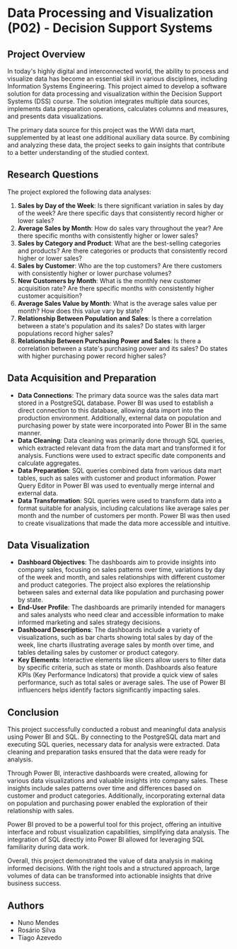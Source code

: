 # Data Processing and Visualization (P02) - Decision Support Systems

## Project Overview

In today's highly digital and interconnected world, the ability to process and visualize data has become an essential skill in various disciplines, including Information Systems Engineering. This project aimed to develop a software solution for data processing and visualization within the Decision Support Systems (DSS) course. The solution integrates multiple data sources, implements data preparation operations, calculates columns and measures, and presents data visualizations.

The primary data source for this project was the WWI data mart, supplemented by at least one additional auxiliary data source. By combining and analyzing these data, the project seeks to gain insights that contribute to a better understanding of the studied context.

## Research Questions

The project explored the following data analyses:

1. **Sales by Day of the Week**: Is there significant variation in sales by day of the week? Are there specific days that consistently record higher or lower sales?
2. **Average Sales by Month**: How do sales vary throughout the year? Are there specific months with consistently higher or lower sales?
3. **Sales by Category and Product**: What are the best-selling categories and products? Are there categories or products that consistently record higher or lower sales?
4. **Sales by Customer**: Who are the top customers? Are there customers with consistently higher or lower purchase volumes?
5. **New Customers by Month**: What is the monthly new customer acquisition rate? Are there specific months with consistently higher customer acquisition?
6. **Average Sales Value by Month**: What is the average sales value per month? How does this value vary by state?
7. **Relationship Between Population and Sales**: Is there a correlation between a state's population and its sales? Do states with larger populations record higher sales?
8. **Relationship Between Purchasing Power and Sales**: Is there a correlation between a state's purchasing power and its sales? Do states with higher purchasing power record higher sales?

## Data Acquisition and Preparation

- **Data Connections**: The primary data source was the sales data mart stored in a PostgreSQL database. Power BI was used to establish a direct connection to this database, allowing data import into the production environment. Additionally, external data on population and purchasing power by state were incorporated into Power BI in the same manner.
- **Data Cleaning**: Data cleaning was primarily done through SQL queries, which extracted relevant data from the data mart and transformed it for analysis. Functions were used to extract specific date components and calculate aggregates.
- **Data Preparation**: SQL queries combined data from various data mart tables, such as sales with customer and product information. Power Query Editor in Power BI was used to eventually merge internal and external data.
- **Data Transformation**: SQL queries were used to transform data into a format suitable for analysis, including calculations like average sales per month and the number of customers per month. Power BI was then used to create visualizations that made the data more accessible and intuitive.

## Data Visualization

- **Dashboard Objectives**: The dashboards aim to provide insights into company sales, focusing on sales patterns over time, variations by day of the week and month, and sales relationships with different customer and product categories. The project also explores the relationship between sales and external data like population and purchasing power by state.
- **End-User Profile**: The dashboards are primarily intended for managers and sales analysts who need clear and accessible information to make informed marketing and sales strategy decisions.
- **Dashboard Descriptions**: The dashboards include a variety of visualizations, such as bar charts showing total sales by day of the week, line charts illustrating average sales by month over time, and tables detailing sales by customer or product category.
- **Key Elements**: Interactive elements like slicers allow users to filter data by specific criteria, such as state or month. Dashboards also feature KPIs (Key Performance Indicators) that provide a quick view of sales performance, such as total sales or average sales. The use of Power BI influencers helps identify factors significantly impacting sales.

## Conclusion

This project successfully conducted a robust and meaningful data analysis using Power BI and SQL. By connecting to the PostgreSQL data mart and executing SQL queries, necessary data for analysis were extracted. Data cleaning and preparation tasks ensured that the data were ready for analysis.

Through Power BI, interactive dashboards were created, allowing for various data visualizations and valuable insights into company sales. These insights include sales patterns over time and differences based on customer and product categories. Additionally, incorporating external data on population and purchasing power enabled the exploration of their relationship with sales.

Power BI proved to be a powerful tool for this project, offering an intuitive interface and robust visualization capabilities, simplifying data analysis. The integration of SQL directly into Power BI allowed for leveraging SQL familiarity during data work.

Overall, this project demonstrated the value of data analysis in making informed decisions. With the right tools and a structured approach, large volumes of data can be transformed into actionable insights that drive business success.

## Authors

- Nuno Mendes
- Rosário Silva
- Tiago Azevedo
